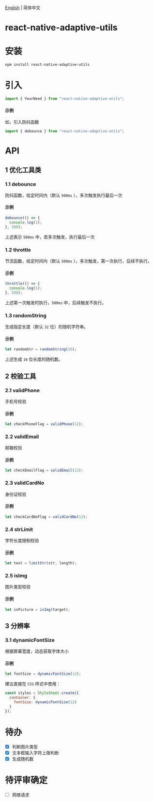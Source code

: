 [English](./README.md) | 简体中文

# react-native-adaptive-utils

# 安装

```shell
npm install react-native-adaptive-utils
```

# 引入

```javascript
import { YourNeed } from "react-native-adaptive-utils";
```

#### 示例

如，引入防抖函数

```javascript
import { debounce } from "react-native-adaptive-utils";
```

# API

## 1 优化工具类

### 1.1 debounce

防抖函数，给定时间内（默认 `500ms` ），多次触发执行最后一次

#### 示例

```javascript
debounce(() => {
  console.log(1);
}, 500);
```

上述表示 `500ms` 中，若多次触发，执行最后一次

### 1.2 throttle

节流函数，给定时间内（默认 `500ms` ），多次触发，第一次执行，后续不执行。

#### 示例

```javascript
throttle(() => {
  console.log(1);
}, 500);
```

上述第一次触发时执行，`500ms` 中，后续触发不执行。

### 1.3 randomString

生成指定长度（默认 `32` 位）的随机字符串。

#### 示例

```javascript
let randomStr = randomString(16);
```

上述生成 `16` 位长度的随机数。

## 2 校验工具

### 2.1 validPhone

手机号校验

#### 示例

```javascript
let checkPhoneFlag = validPhone(12);
```

### 2.2 validEmail

邮箱校验

#### 示例

```javascript
let checkEmailFlag = validEmail(12);
```

### 2.3 validCardNo

身份证校验

#### 示例

```javascript
let checkCardNoFlag = validCardNo(12);
```

### 2.4 strLimit

字符长度限制校验

#### 示例

```javascript
let text = limitStr(str, length);
```

### 2.5 isImg

图片类型校验

#### 示例

```javascript
let isPicture = isImg(target);
```

## 3 分辨率

### 3.1 dynamicFontSize

根据屏幕宽度，动态获取字体大小

#### 示例

```javascript
let fontSize = dynamicFontSize(12);
```

建议直接在 `CSS` 样式中使用：

```javascript
const styles = StyleSheet.create({
  container: {
    fontSize: dynamicFontSize(12)
  }
});
```

# 待办

- [x] 判断图片类型
- [x] 文本框输入字符上限判断
- [x] 生成随机数

# 待评审确定

- [ ] 网络请求
